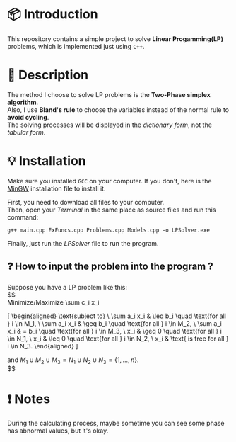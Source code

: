 # :package: Introduction <br>
This repository contains a simple project to solve **Linear Progamming(LP)** problems, which is implemented just using `C++`. <br>
# :newspaper: Description <br>
The method I choose to solve LP problems is the **Two-Phase simplex algorithm**. <br>
Also, I use **Bland's rule** to choose the variables instead of the normal rule to **avoid cycling**. <br>
The solving processes will be displayed in the *dictionary form*, not the *tabular form*.
# :bulb: Installation <br>
Make sure you installed `GCC` on your computer.
If you don't, here is the [MinGW](https://sourceforge.net/projects/mingw/) installation file to install it. <br>

First, you need to download all files to your computer. <br>
Then, open your *Terminal* in the same place as source files and run this command:
``` shell
g++ main.cpp ExFuncs.cpp Problems.cpp Models.cpp -o LPSolver.exe
```
Finally, just run the *LPSolver* file to run the program.
## :question: How to input the problem into the program ? <br>
Suppose you have a LP problem like this: <br>
$$ <br>
Minimize/Maximize \sum c_i x_i

\[
\begin{aligned}
\text{subject to} \\
\sum a_i x_i & \leq b_i \quad \text{for all } i \in M_1, \\
\sum a_i x_i & \geq b_i \quad \text{for all } i \in M_2, \\
\sum a_i x_i & = b_i \quad \text{for all } i \in M_3, \\
x_i & \geq 0 \quad \text{for all } i \in N_1, \\
x_i & \leq 0 \quad \text{for all } i \in N_2, \\
x_i & \text{ is free for all } i \in N_3.
\end{aligned}
\]

and $M_1 \cup M_2 \cup M_3 = N_1 \cup N_2 \cup N_3 = \{1, \ldots, n\}$. <br>
$$
# :heavy_exclamation_mark: Notes <br>
During the calculating process, maybe sometime you can see some phase has abnormal values, but it's okay.
